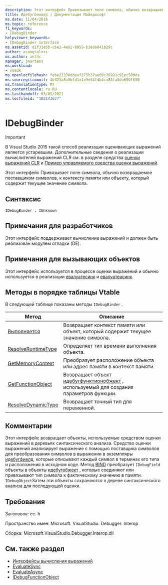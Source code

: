 ```yaml
---
description: Этот интерфейс Привязывает поле символа, обычно возвращаемое поставщиком символов, к контексту памяти или объекту, который содержит текущее значение символа.
title: Идебугбиндер | Документация Майкрософт
ms.date: 11/04/2016
ms.topic: reference
f1_keywords:
- IDebugBinder
helpviewer_keywords:
- IDebugBinder interface
ms.assetid: d1f31e5b-c6e2-4e02-8959-b3e86041b29c
author: acangialosi
ms.author: anthc
manager: jmartens
ms.workload:
- vssdk
ms.openlocfilehash: febe22338ddeaf275b37ae09c76921c91ec509da
ms.sourcegitcommit: 4b323a8a8bfd1a1a9e84f4b4ca88fa8da690f656
ms.translationtype: MT
ms.contentlocale: ru-RU
ms.lasthandoff: 03/05/2021
ms.locfileid: "102143627"
---
```

# <a name="idebugbinder"></a>IDebugBinder
> [!IMPORTANT]
> В Visual Studio 2015 такой способ реализации оценивающих выражений является устаревшим. Дополнительные сведения о реализации вычислителей выражений CLR см. в разделе средства [оценки выражений CLR](https://github.com/Microsoft/ConcordExtensibilitySamples/wiki/CLR-Expression-Evaluators) и [Пример управляемого средства оценки выражений](https://github.com/Microsoft/ConcordExtensibilitySamples/wiki/Managed-Expression-Evaluator-Sample).

 Этот интерфейс Привязывает поле символа, обычно возвращаемое поставщиком символов, к контексту памяти или объекту, который содержит текущее значение символа.

## <a name="syntax"></a>Синтаксис

```
IDebugBinder : IUnknown
```

## <a name="notes-for-implementers"></a>Примечания для разработчиков
 Этот интерфейс поддерживает вычисление выражений и должен быть реализован модулем отладки (DE).

## <a name="notes-for-callers"></a>Примечания для вызывающих объектов
 Этот интерфейс используется в процессе оценки выражений и обычно используется в реализации [евалуатесинк](../../../extensibility/debugger/reference/idebugexpression2-evaluatesync.md) и [евалуатеасинк](../../../extensibility/debugger/reference/idebugexpression2-evaluateasync.md).

## <a name="methods-in-vtable-order"></a>Методы в порядке таблицы Vtable
 В следующей таблице показаны методы `IDebugBinder` .

|Метод|Описание|
|------------|-----------------|
|[Выполняется](../../../extensibility/debugger/reference/idebugbinder-bind.md)|Возвращает контекст памяти или объект, который содержит текущее значение символа.|
|[ResolveRuntimeType](../../../extensibility/debugger/reference/idebugbinder-resolveruntimetype.md)|Определяет тип времени выполнения объекта.|
|[GetMemoryContext](../../../extensibility/debugger/reference/idebugbinder-getmemorycontext.md)|Преобразует расположение объекта или адрес памяти в контекст памяти.|
|[GetFunctionObject](../../../extensibility/debugger/reference/idebugbinder-getfunctionobject.md)|Возвращает объект [идебугфунктионобжект](../../../extensibility/debugger/reference/idebugfunctionobject.md) , используемый для создания параметров функции.|
|[ResolveDynamicType](../../../extensibility/debugger/reference/idebugbinder-resolvedynamictype.md)|Возвращает точный тип для переменной.|

## <a name="remarks"></a>Комментарии
 Этот интерфейс возвращает объекты, используемые средством оценки выражений в деревьях синтаксического анализа. Средство оценки выражений анализирует выражение с помощью поставщика символов для преобразования символов в выражении в экземпляры [идебугфиелд](../../../extensibility/debugger/reference/idebugfield.md), которые описывают каждый символ в терминах его типа и расположения в исходном коде. Метод [BIND](../../../extensibility/debugger/reference/idebugbinder-bind.md) преобразует `IDebugField` объекты в объекты [идебугобжект](../../../extensibility/debugger/reference/idebugobject.md) , которые соединяют или привязывают тип символа к фактическому значению в памяти. `IDebugObject`Затем эти объекты сохраняются в дереве синтаксического анализа для последующей оценки.

## <a name="requirements"></a>Требования
 Заголовок: ee. h

 Пространство имен: Microsoft. VisualStudio. Debugger. Interop

 Сборка: Microsoft.VisualStudio.Debugger.Interop.dll

## <a name="see-also"></a>См. также раздел
- [Интерфейсы вычисления выражений](../../../extensibility/debugger/reference/expression-evaluation-interfaces.md)
- [EvaluateSync](../../../extensibility/debugger/reference/idebugexpression2-evaluatesync.md)
- [EvaluateAsync](../../../extensibility/debugger/reference/idebugexpression2-evaluateasync.md)
- [IDebugFunctionObject](../../../extensibility/debugger/reference/idebugfunctionobject.md)
